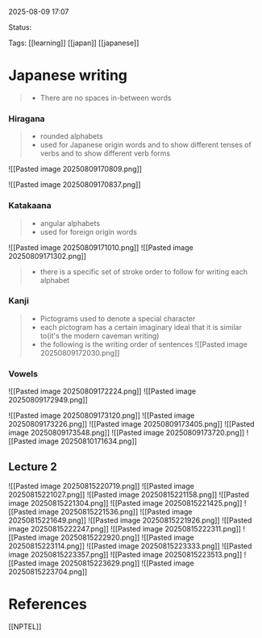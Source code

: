 
2025-08-09 17:07

Status:

Tags: [[learning]] [[japan]] [[japanese]] 




# Japanese writing

>- There are no spaces in-between words
### Hiragana
>- rounded alphabets
>- used for Japanese origin words and to show different tenses of verbs and to show different verb forms

![[Pasted image 20250809170809.png]]

![[Pasted image 20250809170837.png]]

### Katakaana

>- angular alphabets
>- used for foreign origin words

![[Pasted image 20250809171010.png]]
![[Pasted image 20250809171302.png]]

>- there is a specific set of stroke order to follow for writing each alphabet


### Kanji

>- Pictograms used to denote a special character
>- each pictogram has a certain imaginary ideal that it is similar to(it's the modern caveman writing)
>- the following is the writing order of sentences
![[Pasted image 20250809172030.png]]
### Vowels
![[Pasted image 20250809172224.png]]
![[Pasted image 20250809172949.png]]

![[Pasted image 20250809173120.png]]
![[Pasted image 20250809173226.png]]
![[Pasted image 20250809173405.png]]
![[Pasted image 20250809173548.png]] 
![[Pasted image 20250809173720.png]]
![[Pasted image 20250810171634.png]]

## Lecture 2

![[Pasted image 20250815220719.png]]
![[Pasted image 20250815221027.png]]
![[Pasted image 20250815221158.png]]
![[Pasted image 20250815221304.png]]
![[Pasted image 20250815221425.png]]
![[Pasted image 20250815221536.png]]
![[Pasted image 20250815221649.png]]
![[Pasted image 20250815221926.png]]
![[Pasted image 20250815222247.png]]
![[Pasted image 20250815222311.png]]
![[Pasted image 20250815222920.png]]
![[Pasted image 20250815223114.png]]
![[Pasted image 20250815223333.png]]
![[Pasted image 20250815223357.png]]
![[Pasted image 20250815223513.png]]
![[Pasted image 20250815223629.png]]
![[Pasted image 20250815223704.png]]






































# References
[[NPTEL]] 